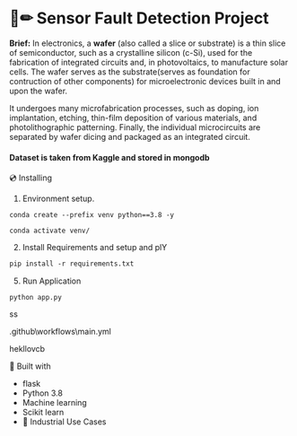 # 📄✏ Sensor Fault Detection Project
**Brief:** In electronics, a **wafer** (also called a slice or substrate) is a thin slice of semiconductor, such as a crystalline silicon (c-Si), used for the fabrication of integrated circuits and, in photovoltaics, to manufacture solar cells. The wafer serves as the substrate(serves as foundation for contruction of other components) for microelectronic devices built in and upon the wafer. 

It undergoes many microfabrication processes, such as doping, ion implantation, etching, thin-film deposition of various materials, and photolithographic patterning. Finally, the individual microcircuits are separated by wafer dicing and packaged as an integrated circuit.

#### Dataset is taken from Kaggle and stored in mongodb


💿 Installing
1. Environment setup.
```
conda create --prefix venv python==3.8 -y
```
```
conda activate venv/
````
2. Install Requirements and setup and plY
```txt
pip install -r requirements.txt
```
5. Run Application
```
python app.py
```

ss

.github\workflows\main.yml

hekllovcb

🔧 Built with 
- flask
- Python 3.8
- Machine learning
- Scikit learn
- 🏦 Industrial Use Cases


